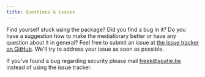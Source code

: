 ```yaml
---
title: Questions & issues
---
```


Find yourself stuck using the package? Did you find a bug in it? Do you have
a suggestion how to make the medialibrary better or have any question about it in general?
Feel free to submit an issue at [the issue tracker on GitHub](https://github.com/spatie/laravel-medialibrary/issues).
We'll try to address your issue as soon as possible.

If you've found a bug regarding security please mail [freek@spatie.be](mailto:freek@spatie.be) instead
of using the issue tracker.